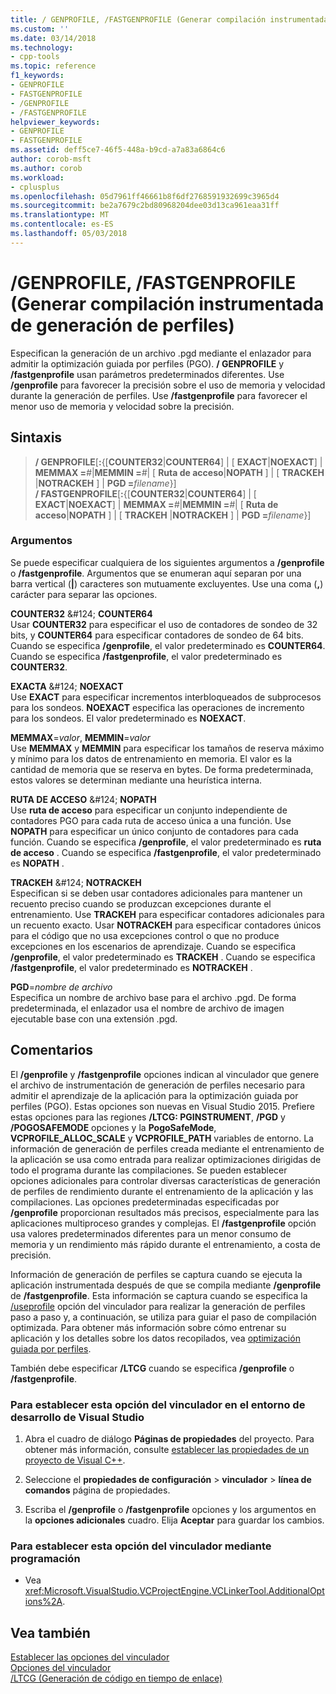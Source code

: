 ```yaml
---
title: / GENPROFILE, /FASTGENPROFILE (Generar compilación instrumentada de generación de perfiles) | Documentos de Microsoft
ms.custom: ''
ms.date: 03/14/2018
ms.technology:
- cpp-tools
ms.topic: reference
f1_keywords:
- GENPROFILE
- FASTGENPROFILE
- /GENPROFILE
- /FASTGENPROFILE
helpviewer_keywords:
- GENPROFILE
- FASTGENPROFILE
ms.assetid: deff5ce7-46f5-448a-b9cd-a7a83a6864c6
author: corob-msft
ms.author: corob
ms.workload:
- cplusplus
ms.openlocfilehash: 05d7961ff46661b8f6df2768591932699c3965d4
ms.sourcegitcommit: be2a7679c2bd80968204dee03d13ca961eaa31ff
ms.translationtype: MT
ms.contentlocale: es-ES
ms.lasthandoff: 05/03/2018
---
```

# <a name="genprofile-fastgenprofile-generate-profiling-instrumented-build"></a>/GENPROFILE, /FASTGENPROFILE (Generar compilación instrumentada de generación de perfiles)

Especifican la generación de un archivo .pgd mediante el enlazador para admitir la optimización guiada por perfiles (PGO). **/ GENPROFILE** y **/fastgenprofile** usan parámetros predeterminados diferentes. Use **/genprofile** para favorecer la precisión sobre el uso de memoria y velocidad durante la generación de perfiles. Use **/fastgenprofile** para favorecer el menor uso de memoria y velocidad sobre la precisión.

## <a name="syntax"></a>Sintaxis

> **/ GENPROFILE**[**:**{[**COUNTER32**|**COUNTER64**] | [ **EXACT**|**NOEXACT**] | **MEMMAX =**_#_|**MEMMIN =**_#_| [ **Ruta de acceso**|**NOPATH** ] | [ **TRACKEH** |**NOTRACKEH** ] | **PGD =**_filename_}]<br/>
> **/ FASTGENPROFILE**[**:**{[**COUNTER32**|**COUNTER64**] | [ **EXACT**|**NOEXACT**] | **MEMMAX =**_#_|**MEMMIN =**_#_| [ **Ruta de acceso**|**NOPATH** ] | [ **TRACKEH** |**NOTRACKEH** ] | **PGD =**_filename_}]

### <a name="arguments"></a>Argumentos

Se puede especificar cualquiera de los siguientes argumentos a **/genprofile** o **/fastgenprofile**. Argumentos que se enumeran aquí separan por una barra vertical (**|**) caracteres son mutuamente excluyentes. Use una coma (**,**) carácter para separar las opciones.

**COUNTER32** &AMP;#124; **COUNTER64**<br/>
Usar **COUNTER32** para especificar el uso de contadores de sondeo de 32 bits, y **COUNTER64** para especificar contadores de sondeo de 64 bits. Cuando se especifica **/genprofile**, el valor predeterminado es **COUNTER64**. Cuando se especifica **/fastgenprofile**, el valor predeterminado es **COUNTER32**.

**EXACTA** &AMP;#124; **NOEXACT**<br/>
Use **EXACT** para especificar incrementos interbloqueados de subprocesos para los sondeos. **NOEXACT** especifica las operaciones de incremento para los sondeos. El valor predeterminado es **NOEXACT**.

**MEMMAX**=*valor*, **MEMMIN**=*valor*<br/>
Use **MEMMAX** y **MEMMIN** para especificar los tamaños de reserva máximo y mínimo para los datos de entrenamiento en memoria. El valor es la cantidad de memoria que se reserva en bytes. De forma predeterminada, estos valores se determinan mediante una heurística interna.

**RUTA DE ACCESO** &AMP;#124; **NOPATH**  <br/>
Use **ruta de acceso** para especificar un conjunto independiente de contadores PGO para cada ruta de acceso única a una función. Use **NOPATH** para especificar un único conjunto de contadores para cada función. Cuando se especifica **/genprofile**, el valor predeterminado es **ruta de acceso** . Cuando se especifica **/fastgenprofile**, el valor predeterminado es **NOPATH** .

**TRACKEH** &AMP;#124; **NOTRACKEH**  <br/>
Especifican si se deben usar contadores adicionales para mantener un recuento preciso cuando se produzcan excepciones durante el entrenamiento. Use **TRACKEH** para especificar contadores adicionales para un recuento exacto. Usar **NOTRACKEH** para especificar contadores únicos para el código que no usa excepciones control o que no produce excepciones en los escenarios de aprendizaje.  Cuando se especifica **/genprofile**, el valor predeterminado es **TRACKEH** . Cuando se especifica **/fastgenprofile**, el valor predeterminado es **NOTRACKEH** .

**PGD**=*nombre de archivo*<br/>
Especifica un nombre de archivo base para el archivo .pgd. De forma predeterminada, el enlazador usa el nombre de archivo de imagen ejecutable base con una extensión .pgd.

## <a name="remarks"></a>Comentarios

El **/genprofile** y **/fastgenprofile** opciones indican al vinculador que genere el archivo de instrumentación de generación de perfiles necesario para admitir el aprendizaje de la aplicación para la optimización guiada por perfiles (PGO). Estas opciones son nuevas en Visual Studio 2015. Prefiere estas opciones para las regiones **/LTCG: PGINSTRUMENT**, **/PGD** y **/POGOSAFEMODE** opciones y la **PogoSafeMode**,  **VCPROFILE_ALLOC_SCALE** y **VCPROFILE_PATH** variables de entorno. La información de generación de perfiles creada mediante el entrenamiento de la aplicación se usa como entrada para realizar optimizaciones dirigidas de todo el programa durante las compilaciones. Se pueden establecer opciones adicionales para controlar diversas características de generación de perfiles de rendimiento durante el entrenamiento de la aplicación y las compilaciones. Las opciones predeterminadas especificadas por **/genprofile** proporcionan resultados más precisos, especialmente para las aplicaciones multiproceso grandes y complejas. El **/fastgenprofile** opción usa valores predeterminados diferentes para un menor consumo de memoria y un rendimiento más rápido durante el entrenamiento, a costa de precisión.

Información de generación de perfiles se captura cuando se ejecuta la aplicación instrumentada después de que se compila mediante **/genprofile** de **/fastgenprofile**. Esta información se captura cuando se especifica la [/useprofile](useprofile.md) opción del vinculador para realizar la generación de perfiles paso a paso y, a continuación, se utiliza para guiar el paso de compilación optimizada. Para obtener más información sobre cómo entrenar su aplicación y los detalles sobre los datos recopilados, vea [optimización guiada por perfiles](profile-guided-optimizations.md).

También debe especificar **/LTCG** cuando se especifica **/genprofile** o **/fastgenprofile**.

### <a name="to-set-this-linker-option-in-the-visual-studio-development-environment"></a>Para establecer esta opción del vinculador en el entorno de desarrollo de Visual Studio

1. Abra el cuadro de diálogo **Páginas de propiedades** del proyecto. Para obtener más información, consulte [establecer las propiedades de un proyecto de Visual C++](../../ide/working-with-project-properties.md).

1. Seleccione el **propiedades de configuración** > **vinculador** > **línea de comandos** página de propiedades.

1. Escriba el **/genprofile** o **/fastgenprofile** opciones y los argumentos en la **opciones adicionales** cuadro. Elija **Aceptar** para guardar los cambios.

### <a name="to-set-this-linker-option-programmatically"></a>Para establecer esta opción del vinculador mediante programación

- Vea <xref:Microsoft.VisualStudio.VCProjectEngine.VCLinkerTool.AdditionalOptions%2A>.

## <a name="see-also"></a>Vea también

[Establecer las opciones del vinculador](../../build/reference/setting-linker-options.md)<br/>
[Opciones del vinculador](../../build/reference/linker-options.md)<br/>
[/LTCG (Generación de código en tiempo de enlace)](../../build/reference/ltcg-link-time-code-generation.md)<br/>
